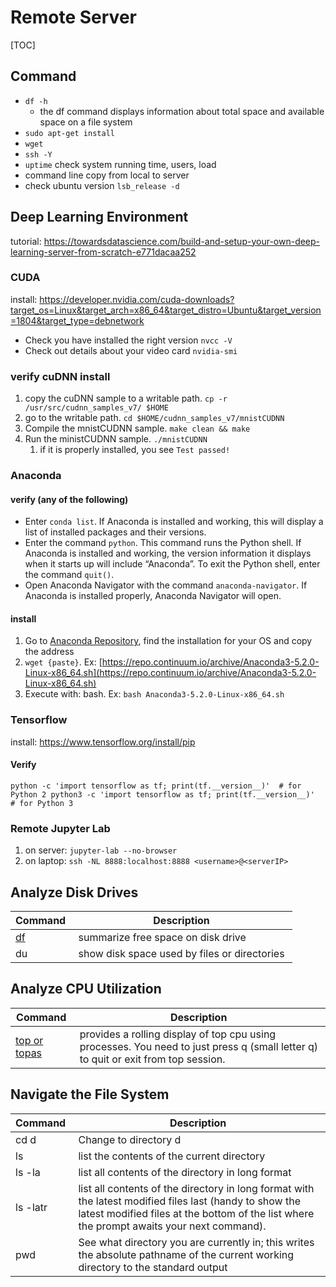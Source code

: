 # Remote Server

[TOC]

## Command
* `df -h `
    * the df command displays information about total space and available space on a file system
* `sudo apt-get install`
* `wget`
* `ssh -Y`
* `uptime` check system running time, users, load
* command line copy from local to server
* check ubuntu version `lsb_release -d`

## Deep Learning Environment
tutorial: <https://towardsdatascience.com/build-and-setup-your-own-deep-learning-server-from-scratch-e771dacaa252>

### CUDA
install: <https://developer.nvidia.com/cuda-downloads?target_os=Linux&target_arch=x86_64&target_distro=Ubuntu&target_version=1804&target_type=debnetwork>

* Check you have installed the right version `nvcc -V`
* Check out details about your video card `nvidia-smi`

### verify cuDNN install
1. copy the cuDNN sample to a writable path. `cp -r /usr/src/cudnn_samples_v7/ $HOME`
2. go to the writable path. `cd $HOME/cudnn_samples_v7/mnistCUDNN`
3. Compile the mnistCUDNN sample. `make clean && make`
4. Run the ministCUDNN sample. `./mnistCUDNN`
    1. if it is properly installed, you see `Test passed!`

### Anaconda
#### verify (any of the following)
  * Enter `conda list`. If Anaconda is installed and working, this will display a list of installed packages and their versions.
  * Enter the command `python`. This command runs the Python shell. If Anaconda is installed and working, the version information it displays when it starts up will include “Anaconda”. To exit the Python shell, enter the command `quit()`.
  * Open Anaconda Navigator with the command `anaconda-navigator`. If Anaconda is installed properly, Anaconda Navigator will open.

#### install

1. Go to [Anaconda Repository](https://repo.continuum.io/archive/), find the installation for your OS and copy the address 
2. `wget {paste}`. Ex: [https://repo.continuum.io/archive/Anaconda3-5.2.0-Linux-x86_64.sh](https://repo.continuum.io/archive/Anaconda3-5.2.0-Linux-x86_64.sh)
3. Execute with: bash. Ex: `bash Anaconda3-5.2.0-Linux-x86_64.sh`

### Tensorflow
install: <https://www.tensorflow.org/install/pip>

#### Verify
`python -c 'import tensorflow as tf; print(tf.__version__)'  # for Python 2
python3 -c 'import tensorflow as tf; print(tf.__version__)'  # for Python 3`

### Remote Jupyter Lab
1. on server: `jupyter-lab --no-browser`
2. on laptop: `ssh -NL 8888:localhost:8888 <username>@<serverIP>`


## Analyze Disk Drives

Command | Description 
----|---
[df](https://wiki.base22.com/btg/unix-and-linux-df-command-33096359.html) | summarize free space on disk drive 
du | show disk space used by files or directories 

## Analyze CPU Utilization

Command | Description 
---|---
[top or topas](https://wiki.base22.com/btg/unix-and-linux-top-or-topas-command-33096374.html)| provides a rolling display of top cpu using processes. You need to just press q (small letter q) to quit or exit from top session.   


## Navigate the File System

Command | Description 
---|---
cd d | Change to directory d 
ls   | list the contents of the current directory   
ls -la   | list all contents of the directory in long format   
ls -latr   | list all contents of the directory in long format with the latest modified files last (handy to show the latest modified files at the bottom of the list where the prompt awaits your next command).   
pwd | See what directory you are currently in; this writes the absolute pathname of the current working directory to the standard output 
